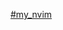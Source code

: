 [#my_nvim](https://mesquite-chive-fb0.notion.site/Guide-Nvim-C-Java-Python-17d68bee9dbc80e2b876d94d948260d9?pvs=4)
